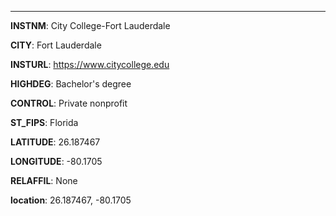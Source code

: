 
---
**INSTNM**: City College-Fort Lauderdale

**CITY**: Fort Lauderdale

**INSTURL**: https://www.citycollege.edu

**HIGHDEG**: Bachelor's degree

**CONTROL**: Private nonprofit

**ST_FIPS**: Florida

**LATITUDE**: 26.187467

**LONGITUDE**: -80.1705

**RELAFFIL**: None

**location**: 26.187467, -80.1705